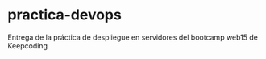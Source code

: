 # practica-devops
Entrega de la práctica de despliegue en servidores del bootcamp web15 de Keepcoding
